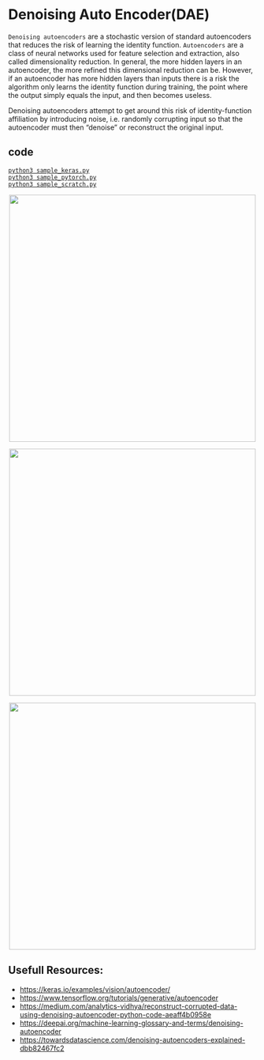 # Denoising Auto Encoder(DAE)
`Denoising autoencoders` are a stochastic version of standard autoencoders that reduces the risk of learning the identity function. `Autoencoders` are a class of neural networks used for feature selection and extraction, also called dimensionality reduction. In general, the more hidden layers in an autoencoder, the more refined this dimensional reduction can be. However, if an autoencoder has more hidden layers than inputs there is a risk the algorithm only learns the identity function during training, the point where the output simply equals the input, and then becomes useless.

Denoising autoencoders attempt to get around this risk of identity-function affiliation by introducing noise, i.e. randomly corrupting input so that the autoencoder must then “denoise” or reconstruct the original input.

## code 
[`python3 sample_keras.py`](./sample_keras.py)  
[`python3 sample_pytorch.py`](./sample_pytorch.py)  
[`python3 sample_scratch.py`](./sample_scratch.py)  

<p align="center">
  <img src="https://miro.medium.com/max/724/1*qKiQ1noZdw8k05-YRIl6hw.jpeg"  width="500px">
</p>
<p align="center">
  <img src="https://images.deepai.org/glossary-terms/e6f368bb361f4f40b24ccde53360f75f/denoising.png"  width="500px">
</p>
<p align="center">
  <img src="https://www.mathworks.com/matlabcentral/mlc-downloads/downloads/6eedff03-6a0e-48f5-8439-0cad8b4826c7/2b20809f-49b6-4df7-b361-a5bcd9d13ced/images/screenshot.jpg" width="500px">
</p>

## Usefull Resources:
+ https://keras.io/examples/vision/autoencoder/
+ https://www.tensorflow.org/tutorials/generative/autoencoder
+ https://medium.com/analytics-vidhya/reconstruct-corrupted-data-using-denoising-autoencoder-python-code-aeaff4b0958e
+ https://deepai.org/machine-learning-glossary-and-terms/denoising-autoencoder
+ https://towardsdatascience.com/denoising-autoencoders-explained-dbb82467fc2